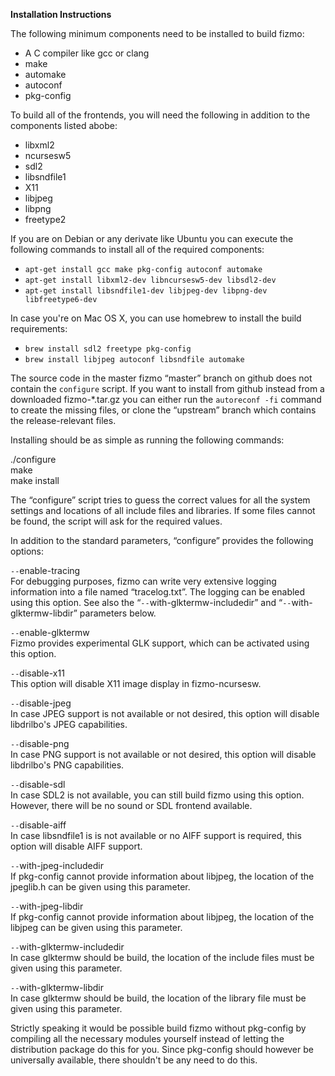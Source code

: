

**Installation Instructions**  





The following minimum components need to be installed to build fizmo:

 - A C compiler like gcc or clang
 - make
 - automake
 - autoconf
 - pkg-config



To build all of the frontends, you will need the following in addition to the components listed abobe:     

 - libxml2
 - ncursesw5
 - sdl2
 - libsndfile1
 - X11
 - libjpeg
 - libpng
 - freetype2



If you are on Debian or any derivate like Ubuntu you can execute the following commands to install all of the required components:

 - `apt-get install gcc make pkg-config autoconf automake`
 - `apt-get install libxml2-dev libncursesw5-dev libsdl2-dev`
 - `apt-get install libsndfile1-dev libjpeg-dev libpng-dev libfreetype6-dev`



In case you're on Mac OS X, you can use homebrew to install the build requirements:

 - `brew install sdl2 freetype pkg-config`
 - `brew install libjpeg autoconf libsndfile automake`



The source code in the master fizmo “master” branch on github does not contain the `configure` script. If you want to install from github instead from a downloaded fizmo-\*.tar.gz you can either run the `autoreconf -fi` command to create the missing files, or clone the “upstream” branch which contains the release-relevant files.

Installing should be as simple as running the following commands:

./configure  
make  
make install

The “configure” script tries to guess the correct values for all the system settings and locations of all include files and libraries. If some files cannot be found, the script will ask for the required values.

In addition to the standard parameters, “configure” provides the following options:

`--`enable-tracing  
For debugging purposes, fizmo can write very extensive logging information into a file named “tracelog.txt”. The logging can be enabled using this option. See also the “`--`with-glktermw-includedir” and “`--`with-glktermw-libdir” parameters below.

`--`enable-glktermw  
Fizmo provides experimental GLK support, which can be activated using this option.

`--`disable-x11  
This option will disable X11 image display in fizmo-ncursesw.

`--`disable-jpeg  
In case JPEG support is not available or not desired, this option will disable libdrilbo's JPEG capabilities.

`--`disable-png  
In case PNG support is not available or not desired, this option will disable libdrilbo's PNG capabilities.

`--`disable-sdl  
In case SDL2 is not available, you can still build fizmo using this option. However, there will be no sound or SDL frontend available.

`--`disable-aiff  
In case libsndfile1 is is not available or no AIFF support is required, this option will disable AIFF support.

`--`with-jpeg-includedir  
If pkg-config cannot provide information about libjpeg, the location of the jpeglib.h can be given using this parameter.

`--`with-jpeg-libdir  
If pkg-config cannot provide information about libjpeg, the location of the libjpeg can be given using this parameter.

`--`with-glktermw-includedir  
In case glktermw should be build, the location of the include files must be given using this parameter.

`--`with-glktermw-libdir  
In case glktermw should be build, the location of the library file must be given using this parameter.

Strictly speaking it would be possible build fizmo without pkg-config by compiling all the necessary modules yourself instead of letting the distribution package do this for you. Since pkg-config should however be universally available, there shouldn't be any need to do this.

